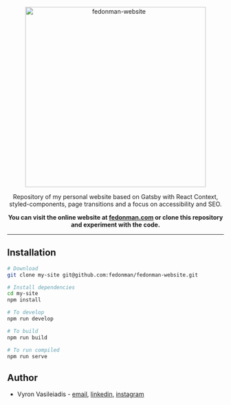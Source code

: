 <p align="center">
  <a href="https://github.com/fedonman/fedonman-website">
    <img
      src="https://fedonman.com/website-screenshot.png"
      height="420"
      alt="fedonman-website"
      title="fedonman-website"
    />
  </a>
</p>

<p align="center">
  Repository of my personal website based on Gatsby with React Context, styled-components, page transitions and a focus on accessibility and SEO.
</p>

<p align="center">
  <strong>
    You can visit the online website at <a href="https://fedonman.com">fedonman.com</a> or clone this repository and experiment with the code.
  </strong>
</p>

***

## Installation

```bash
# Download
git clone my-site git@github.com:fedonman/fedonman-website.git

# Install dependencies
cd my-site
npm install

# To develop
npm run develop

# To build
npm run build

# To run compiled
npm run serve
```

## Author

* Vyron Vasileiadis - [email](mailto:hi@fedonman.com), [linkedin](https://wwww.linkedin.com/in/fedonman), [instagram](https://instagram.com/fedonman)
